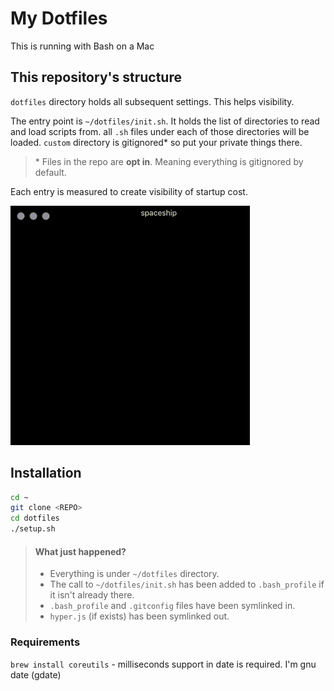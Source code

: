 # My Dotfiles

This is running with Bash on a Mac


## This repository's structure

`dotfiles` directory holds all subsequent settings. This helps visibility.

The entry point is `~/dotfiles/init.sh`. It holds the list of directories to read and load scripts from.
all `.sh` files under each of those directories will be loaded.
`custom` directory is gitignored* so put your private things there.

> \* Files in the repo are **opt in**. Meaning everything is gitignored by default.

Each entry is measured to create visibility of startup cost.

<img src="./dotfiles.gif" style="width:383px;height:383px;background:black;">

## Installation
```sh
cd ~
git clone <REPO>
cd dotfiles
./setup.sh
```

> #### What just happened?
> - Everything is under `~/dotfiles` directory.
> - The call to `~/dotfiles/init.sh` has been added to `.bash_profile` if it isn't already there.
> - `.bash_profile` and `.gitconfig` files have been symlinked in.
> - `hyper.js` (if exists) has been symlinked out.


### Requirements
`brew install coreutils` - milliseconds support in date is required. I'm gnu date (gdate)
